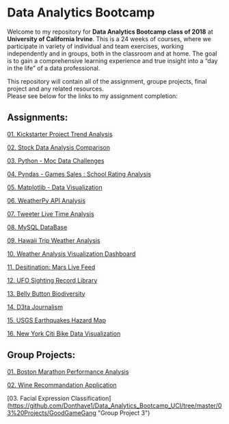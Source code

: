 # Data Analytics Bootcamp

Welcome to my repository for **Data Analytics Bootcamp class of 2018** at **University of California Irvine**. This is a 24 weeks of courses, where we participate in variety of individual and team exercises, working independently and in groups, both in the classroom and at home. The goal is to gain a comprehensive learning experience and true insight into a “day in the life” of a data professional.

This repository will contain all of the assignment, groupe projects, final project and any related resources.  
Please see below for the links to my assignment completion:  

## Assignments:

[01. Kickstarter Project Trend Analysis](https://github.com/Donthave1/UCI_Data_Bootcamp/tree/master/02%20Assignments/Kickstarter%20Project%20Trend%20Analysis "Assignment 1")

[02. Stock Data Analysis Comparison](https://github.com/Donthave1/UCI_Data_Bootcamp/tree/master/02%20Assignments/Stock%20Data%20Analysis%20Comparison "Assignment 2")

[03. Python - Moc Data Challenges](https://github.com/Donthave1/UCI_Data_Bootcamp/tree/master/02%20Assignments/Python%20-%20Moc%20Data%20Challenges "Assignment 3")

[04. Pyndas - Games Sales : School Rating Analysis](https://github.com/Donthave1/UCI_Data_Bootcamp/tree/master/02%20Assignments/Pyndas%20-%20Games%20Sales%20:%20School%20Rating%20Analysis "Assignment 4")

[05. Matplotlib - Data Visualization](https://github.com/Donthave1/UCI_Data_Bootcamp/tree/master/02%20Assignments/Matplotlib%20-%20Data%20Visualization "Assignment 5")

[06. WeatherPy API Analysis](https://github.com/Donthave1/UCI_Data_Bootcamp/tree/master/02%20Assignments/WeatherPy%20API%20Analysis "Assignment 6")

[07. Tweeter Live Time Analysis](https://github.com/Donthave1/Data_Analytics_Bootcamp_UCI/tree/master/02%20Assignments/07%20Tweeter%20Live%20Time%20Analysis "Assignment 7")

[08. MySQL DataBase](https://github.com/Donthave1/Data_Analytics_Bootcamp_UCI/tree/master/02%20Assignments/08%20MySQL%20DataBase "Assignment 8")

[09. Hawaii Trip Weather Analysis](https://github.com/Donthave1/Data_Analytics_Bootcamp_UCI/tree/master/02%20Assignments/09%20Hawaii%20Trip%20Weather%20Analysis "Assignment 9")

[10. Weather Analysis Visualization Dashboard](https://github.com/Donthave1/Data_Analytics_Bootcamp_UCI/tree/master/02%20Assignments/10%20Weather%20Analysis%20Visualization%20Dashboard "Assignment 10")

[11. Desitination: Mars Live Feed](https://github.com/Donthave1/Data_Analytics_Bootcamp_UCI/tree/master/02%20Assignments/11%20Destination%20Mars%20Live%20Feed "Assignment 11")

[12. UFO Sighting Record Library](https://github.com/Donthave1/Data_Analytics_Bootcamp_UCI/tree/master/02%20Assignments/12%20UFO%20Sighting "Assignment 12")

[13. Belly Button Biodiversity](https://github.com/Donthave1/Data_Analytics_Bootcamp_UCI/tree/master/02%20Assignments/13%20Belly%20Button%20Biodiversity "Assignment 13")

[14. D3ta Journalism](https://github.com/Donthave1/Data_Analytics_Bootcamp_UCI/tree/master/02%20Assignments/14%20D3ta%20Journalism "Assignment 14")

[15. USGS Earthquakes Hazard Map](https://github.com/Donthave1/Data_Analytics_Bootcamp_UCI/tree/master/02%20Assignments/15%20USGS%20Earthquakes%20Hazard%20Map "Assignment 15")

[16. New York Citi Bike Data Visualization](https://github.com/Donthave1/Data_Analytics_Bootcamp_UCI/tree/master/02%20Assignments/16%20New%20York%20Citi%20Bike%20Data%20Visualization "Assignment 16")

## Group Projects:

[01. Boston Marathon Performance Analysis](https://github.com/Donthave1/UCI_Data_Bootcamp/tree/master/03%20Team%20Projects/Boston%20Maraton "Group Project 1")
 
[02. Wine Recommandation Application](https://github.com/Donthave1/Data_Analytics_Bootcamp_UCI/tree/master/03%20Projects/DrinkDrankDrunk "Group Project 2")

[03. Facial Expression Classification] (https://github.com/Donthave1/Data_Analytics_Bootcamp_UCI/tree/master/03%20Projects/GoodGameGang "Group Project 3")